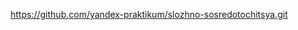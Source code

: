 [https://github.com/yandex-praktikum/slozhno-sosredotochitsya.git
](https://github.com/Shinanaizer/slozhno-sosredotochitsya.git)
